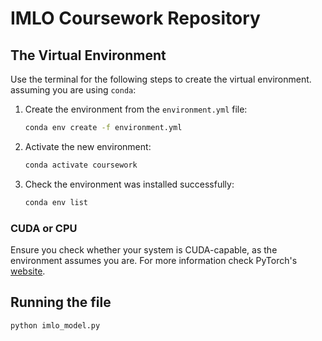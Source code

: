 # IMLO Coursework Repository
## The Virtual Environment
Use the terminal for the following steps to create the virtual environment. assuming you are using `conda`:
1. Create the environment from the `environment.yml` file:
    ```bash
    conda env create -f environment.yml
    ```
2. Activate the new environment:
    ```bash
    conda activate coursework
    ```
3. Check the environment was installed successfully:
    ```bash
    conda env list
    ```
### CUDA or CPU
Ensure you check whether your system is CUDA-capable, as the environment assumes you are.
For more information check PyTorch's [website](https://pytorch.org/get-started/locally/).
## Running the file
```shell
python imlo_model.py
```